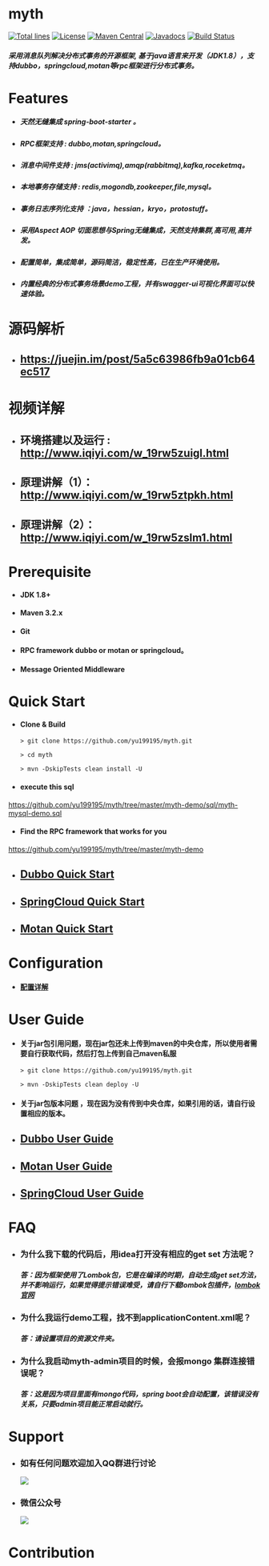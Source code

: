myth  
================
[![Total lines](https://tokei.rs/b1/github/yu199195/myth?category=lines)](https://github.com/yu199195/myth)
[![License](https://img.shields.io/badge/License-Apache%202.0-blue.svg?label=license)](https://github.com/yu199195/myth/blob/master/LICENSE)
[![Maven Central](https://img.shields.io/maven-central/v/org.dromara/myth.svg?label=maven%20central)](http://search.maven.org/#search%7Cga%7C1%7Cg%3A%22org.dromara%22%20AND%20myth)
[![Javadocs](http://www.javadoc.io/badge/org.dromara/myth.svg)](http://www.javadoc.io/doc/org.dromara/myth)
[![Build Status](https://travis-ci.org/yu199195/myth.svg?branch=master)](https://travis-ci.org/yu199195/myth)

#####  采用消息队列解决分布式事务的开源框架, 基于java语言来开发（JDK1.8），支持dubbo，springcloud,motan等rpc框架进行分布式事务。

#  Features

  * ##### 天然无缝集成 spring-boot-starter 。
  
  * ##### RPC框架支持 : dubbo,motan,springcloud。

  * ##### 消息中间件支持 : jms(activimq),amqp(rabbitmq),kafka,roceketmq。

  * ##### 本地事务存储支持 : redis,mogondb,zookeeper,file,mysql。

  * ##### 事务日志序列化支持 ：java，hessian，kryo，protostuff。

  * ##### 采用Aspect AOP 切面思想与Spring无缝集成，天然支持集群,高可用,高并发。

  * #####  配置简单，集成简单，源码简洁，稳定性高，已在生产环境使用。

  * ##### 内置经典的分布式事务场景demo工程，并有swagger-ui可视化界面可以快速体验。


#  源码解析

  * ## https://juejin.im/post/5a5c63986fb9a01cb64ec517 
  
#  视频详解

  * ## 环境搭建以及运行 : http://www.iqiyi.com/w_19rw5zuigl.html
  * ## 原理讲解（1）：http://www.iqiyi.com/w_19rw5ztpkh.html
  * ## 原理讲解（2）：http://www.iqiyi.com/w_19rw5zslm1.html
  


# Prerequisite

  *   #### JDK 1.8+

  *   #### Maven 3.2.x

  *   #### Git

  *   ####  RPC framework dubbo or motan or springcloud。

  *   #### Message Oriented Middleware


# Quick Start

* #### Clone & Build
   ```
   > git clone https://github.com/yu199195/myth.git

   > cd myth

   > mvn -DskipTests clean install -U
   ```

* #### execute this sql       
 https://github.com/yu199195/myth/tree/master/myth-demo/sql/myth-mysql-demo.sql

* #### Find the RPC framework that works for you
 https://github.com/yu199195/myth/tree/master/myth-demo


* ## [Dubbo Quick Start](https://github.com/yu199195/myth/wiki/Dubbo-Quick-Start)

* ##  [SpringCloud Quick Start](https://github.com/yu199195/myth/wiki/SpringCloud--Quick-Start)

* ##  [Motan Quick Start](https://github.com/yu199195/myth/wiki/Motan-Quick-Start)

# Configuration

* ####  [配置详解](https://github.com/yu199195/myth/wiki/Configuration)

# User Guide

* #### 关于jar包引用问题，现在jar包还未上传到maven的中央仓库，所以使用者需要自行获取代码，然后打包上传到自己maven私服

   ```
   > git clone https://github.com/yu199195/myth.git

   > mvn -DskipTests clean deploy -U
   ```
* #### 关于jar包版本问题 ，现在因为没有传到中央仓库，如果引用的话，请自行设置相应的版本。


*  ## [Dubbo User Guide](https://github.com/yu199195/myth/wiki/Dubbo-User-Guide)

*  ## [Motan User Guide](https://github.com/yu199195/myth/wiki/Motan-User-Guide)

*  ## [SpringCloud User Guide](https://github.com/yu199195/myth/wiki/SpringCloud-User-Guide)

# FAQ

* ### 为什么我下载的代码后，用idea打开没有相应的get set 方法呢？
   ##### 答：因为框架使用了Lombok包，它是在编译的时期，自动生成get set方法，并不影响运行，如果觉得提示错误难受，请自行下载lombok包插件，[lombok官网](http://projectlombok.org/)

* ### 为什么我运行demo工程，找不到applicationContent.xml呢？
  ##### 答：请设置项目的资源文件夹。
  
* ### 为什么我启动myth-admin项目的时候，会报mongo 集群连接错误呢？
  ##### 答：这是因为项目里面有mongo代码，spring boot会自动配置，该错误没有关系，只要admin项目能正常启动就行。

# Support

 * ###  如有任何问题欢迎加入QQ群进行讨论
 
   ![](https://yu199195.github.io/images/qq.png)
   
   
 * ###  微信公众号
   ![](https://yu199195.github.io/images/public.jpg)

# Contribution
